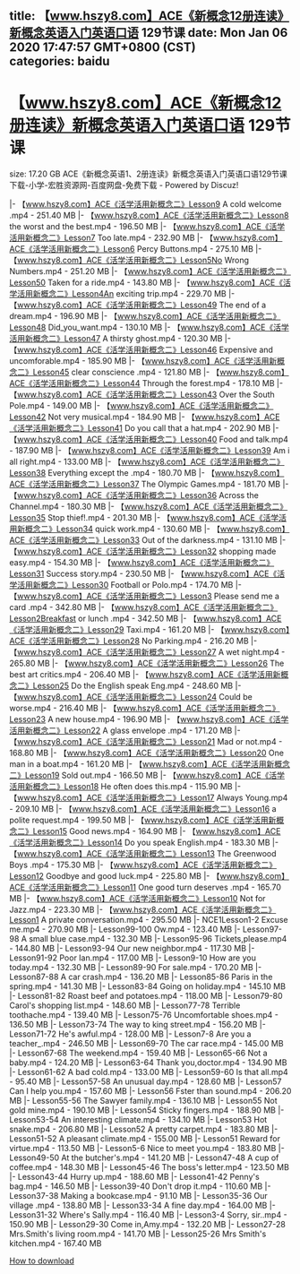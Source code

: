 
title: 【www.hszy8.com】ACE《新概念12册连读》新概念英语入门英语口语  129节课
date: Mon Jan 06 2020 17:47:57 GMT+0800 (CST)    
categories: baidu
---

# 【www.hszy8.com】ACE《新概念12册连读》新概念英语入门英语口语  129节课
size: 17.20 GB
 ACE《新概念英语1、2册连读》新概念英语入门英语口语129节课下载-小学-宏胜资源网-百度网盘-免费下载 - Powered by Discuz!
 
|- 【www.hszy8.com】ACE《活学活用新概念二》Lesson9 A cold welcome .mp4 - 251.40 MB
|- 【www.hszy8.com】ACE《活学活用新概念二》Lesson8 the worst and the best.mp4 - 196.50 MB
|- 【www.hszy8.com】ACE《活学活用新概念二》Lesson7 Too late.mp4 - 232.90 MB
|- 【www.hszy8.com】ACE《活学活用新概念二》Lesson6 Percy Buttons.mp4 - 275.10 MB
|- 【www.hszy8.com】ACE《活学活用新概念二》Lesson5No Wrong Numbers.mp4 - 251.20 MB
|- 【www.hszy8.com】ACE《活学活用新概念二》Lesson50 Taken for a ride.mp4 - 143.80 MB
|- 【www.hszy8.com】ACE《活学活用新概念二》Lesson4An exciting trip.mp4 - 229.70 MB
|- 【www.hszy8.com】ACE《活学活用新概念二》Lesson49 The end of a dream.mp4 - 196.90 MB
|- 【www.hszy8.com】ACE《活学活用新概念二》Lesson48 Did_you_want.mp4 - 130.10 MB
|- 【www.hszy8.com】ACE《活学活用新概念二》Lesson47 A thirsty ghost.mp4 - 120.30 MB
|- 【www.hszy8.com】ACE《活学活用新概念二》Lesson46 Expensive and uncomforable.mp4 - 185.90 MB
|- 【www.hszy8.com】ACE《活学活用新概念二》Lesson45 clear conscience .mp4 - 121.80 MB
|- 【www.hszy8.com】ACE《活学活用新概念二》Lesson44 Through the forest.mp4 - 178.10 MB
|- 【www.hszy8.com】ACE《活学活用新概念二》Lesson43 Over the South Pole.mp4 - 149.00 MB
|- 【www.hszy8.com】ACE《活学活用新概念二》Lesson42 Not very musical.mp4 - 184.90 MB
|- 【www.hszy8.com】ACE《活学活用新概念二》Lesson41 Do you call that a hat.mp4 - 202.90 MB
|- 【www.hszy8.com】ACE《活学活用新概念二》Lesson40 Food and talk.mp4 - 187.90 MB
|- 【www.hszy8.com】ACE《活学活用新概念二》Lesson39 Am i all right.mp4 - 133.00 MB
|- 【www.hszy8.com】ACE《活学活用新概念二》Lesson38 Everything except the .mp4 - 180.70 MB
|- 【www.hszy8.com】ACE《活学活用新概念二》Lesson37 The Olympic Games.mp4 - 181.70 MB
|- 【www.hszy8.com】ACE《活学活用新概念二》Lesson36 Across the Channel.mp4 - 180.30 MB
|- 【www.hszy8.com】ACE《活学活用新概念二》Lesson35 Stop thief!.mp4 - 201.30 MB
|- 【www.hszy8.com】ACE《活学活用新概念二》Lesson34 quick work.mp4 - 130.60 MB
|- 【www.hszy8.com】ACE《活学活用新概念二》Lesson33 Out of the darkness.mp4 - 131.10 MB
|- 【www.hszy8.com】ACE《活学活用新概念二》Lesson32 shopping made easy.mp4 - 154.30 MB
|- 【www.hszy8.com】ACE《活学活用新概念二》Lesson31 Success story.mp4 - 230.50 MB
|- 【www.hszy8.com】ACE《活学活用新概念二》Lesson30 Football or Polo.mp4 - 174.70 MB
|- 【www.hszy8.com】ACE《活学活用新概念二》Lesson3 Please send me a card .mp4 - 342.80 MB
|- 【www.hszy8.com】ACE《活学活用新概念二》Lesson2Breakfast or lunch .mp4 - 342.50 MB
|- 【www.hszy8.com】ACE《活学活用新概念二》Lesson29 Taxi.mp4 - 161.20 MB
|- 【www.hszy8.com】ACE《活学活用新概念二》Lesson28 No Parking.mp4 - 216.20 MB
|- 【www.hszy8.com】ACE《活学活用新概念二》Lesson27 A wet night.mp4 - 265.80 MB
|- 【www.hszy8.com】ACE《活学活用新概念二》Lesson26 The best art critics.mp4 - 206.40 MB
|- 【www.hszy8.com】ACE《活学活用新概念二》Lesson25 Do the English speak Eng.mp4 - 248.60 MB
|- 【www.hszy8.com】ACE《活学活用新概念二》Lesson24 Could be worse.mp4 - 216.40 MB
|- 【www.hszy8.com】ACE《活学活用新概念二》Lesson23 A new house.mp4 - 196.90 MB
|- 【www.hszy8.com】ACE《活学活用新概念二》Lesson22 A glass envelope .mp4 - 171.20 MB
|- 【www.hszy8.com】ACE《活学活用新概念二》Lesson21 Mad or not.mp4 - 168.80 MB
|- 【www.hszy8.com】ACE《活学活用新概念二》Lesson20 One man in a boat.mp4 - 161.20 MB
|- 【www.hszy8.com】ACE《活学活用新概念二》Lesson19 Sold out.mp4 - 166.50 MB
|- 【www.hszy8.com】ACE《活学活用新概念二》Lesson18 He often does this.mp4 - 115.90 MB
|- 【www.hszy8.com】ACE《活学活用新概念二》Lesson17 Always Young.mp4 - 209.10 MB
|- 【www.hszy8.com】ACE《活学活用新概念二》Lesson16 a polite request.mp4 - 199.50 MB
|- 【www.hszy8.com】ACE《活学活用新概念二》Lesson15 Good news.mp4 - 164.90 MB
|- 【www.hszy8.com】ACE《活学活用新概念二》Lesson14 Do you speak English.mp4 - 183.30 MB
|- 【www.hszy8.com】ACE《活学活用新概念二》Lesson13 The Greenwood Boys .mp4 - 175.30 MB
|- 【www.hszy8.com】ACE《活学活用新概念二》Lesson12 Goodbye and good luck.mp4 - 225.80 MB
|- 【www.hszy8.com】ACE《活学活用新概念二》Lesson11 One good turn deserves .mp4 - 165.70 MB
|- 【www.hszy8.com】ACE《活学活用新概念二》Lesson10 Not for Jazz.mp4 - 223.30 MB
|- 【www.hszy8.com】ACE《活学活用新概念二》Lesson1 A private conversation.mp4 - 295.50 MB
|- NCE1Lesson1-2 Excuse me.mp4 - 270.90 MB
|- Lesson99-100 Ow.mp4 - 123.40 MB
|- Lesson97-98 A small blue case.mp4 - 132.30 MB
|- Lesson95-96 Tickets,please.mp4 - 144.80 MB
|- Lesson93-94 Our new neighbor.mp4 - 117.30 MB
|- Lesson91-92 Poor Ian.mp4 - 117.00 MB
|- Lesson9-10 How are you today.mp4 - 132.30 MB
|- Lesson89-90 For sale.mp4 - 170.20 MB
|- Lesson87-88 A car crash.mp4 - 136.20 MB
|- Lesson85-86 Paris in the spring.mp4 - 141.30 MB
|- Lesson83-84 Going on holiday.mp4 - 145.10 MB
|- Lesson81-82 Roast beef and potatoes.mp4 - 118.00 MB
|- Lesson79-80 Carol's shopping list.mp4 - 148.60 MB
|- Lesson77-78 Terrible toothache.mp4 - 139.40 MB
|- Lesson75-76 Uncomfortable shoes.mp4 - 136.50 MB
|- Lesson73-74 The way to king street.mp4 - 156.20 MB
|- Lesson71-72 He's awful.mp4 - 128.00 MB
|- Lesson7-8 Are you a teacher_.mp4 - 246.50 MB
|- Lesson69-70 The car race.mp4 - 145.00 MB
|- Lesson67-68 The weekend.mp4 - 159.40 MB
|- Lesson65-66 Not a baby.mp4 - 124.20 MB
|- Lesson63-64 Thank you,doctor.mp4 - 134.90 MB
|- Lesson61-62 A bad cold.mp4 - 133.00 MB
|- Lesson59-60 Is that all.mp4 - 95.40 MB
|- Lesson57-58 An unusual day.mp4 - 128.60 MB
|- Lesson57 Can I help you.mp4 - 157.60 MB
|- Lesson56 Fster than sound.mp4 - 206.20 MB
|- Lesson55-56 The Sawyer family.mp4 - 136.10 MB
|- Lesson55 Not  gold mine.mp4 - 190.10 MB
|- Lesson54 Sticky fingers.mp4 - 188.90 MB
|- Lesson53-54 An interesting climate.mp4 - 134.10 MB
|- Lesson53 Hot snake.mp4 - 206.80 MB
|- Lesson52 A pretty carpet.mp4 - 183.80 MB
|- Lesson51-52 A pleasant climate.mp4 - 155.00 MB
|- Lesson51 Reward for virtue.mp4 - 113.50 MB
|- Lesson5-6 Nice to meet you.mp4 - 183.80 MB
|- Lesson49-50 At the butcher's.mp4 - 141.20 MB
|- Lesson47-48 A cup of coffee.mp4 - 148.30 MB
|- Lesson45-46 The boss's letter.mp4 - 123.50 MB
|- Lesson43-44 Hurry up.mp4 - 188.60 MB
|- Lesson41-42 Penny's bag.mp4 - 146.50 MB
|- Lesson39-40 Don't drop it.mp4 - 110.60 MB
|- Lesson37-38 Making a bookcase.mp4 - 91.10 MB
|- Lesson35-36 Our village .mp4 - 138.80 MB
|- Lesson33-34 A fine day.mp4 - 164.00 MB
|- Lesson31-32 Where's Sally.mp4 - 116.40 MB
|- Lesson3-4 Sorry, sir..mp4 - 150.90 MB
|- Lesson29-30 Come in,Amy.mp4 - 132.20 MB
|- Lesson27-28 Mrs.Smith's living room.mp4 - 141.70 MB
|- Lesson25-26 Mrs Smith's kitchen.mp4 - 167.40 MB

[How to download](https://bpcam.bemobtrk.com/go/2ceec3aa-1ca2-46d6-b9ff-aaa5c184517c?jno=2728)